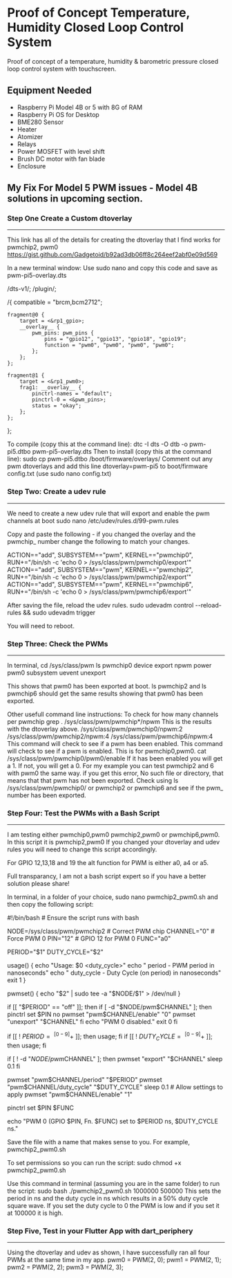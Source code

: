 # Proof of Concept Temperature, Humidity Closed Loop Control System

Proof of concept of a temperature, humidity & barometric pressure
closed loop control system with touchscreen.

## Equipment Needed
- Raspberry Pi Model 4B or 5 with 8G of RAM
- Raspberry Pi OS for Desktop
- BME280 Sensor
- Heater
- Atomizer
- Relays
- Power MOSFET with level shift
- Brush DC motor with fan blade
- Enclosure

## My Fix For Model 5 PWM issues - Model 4B solutions in upcoming section.
### Step One Create a Custom dtoverlay
*******************************************************************************************************************
This link has all of the details for creating the dtoverlay that I find works for pwmchip2, pwm0
https://gist.github.com/Gadgetoid/b92ad3db06ff8c264eef2abf0e09d569

In a new terminal window:
Use sudo nano and copy this code and save as pwm-pi5-overlay.dts

/dts-v1/;
/plugin/;

/{
	compatible = "brcm,bcm2712";

	fragment@0 {
		target = <&rp1_gpio>;
		__overlay__ {
			pwm_pins: pwm_pins {
				pins = "gpio12", "gpio13", "gpio18", "gpio19";
				function = "pwm0", "pwm0", "pwm0", "pwm0";
			};
		};
	};

	fragment@1 {
		target = <&rp1_pwm0>;
		frag1: __overlay__ {
			pinctrl-names = "default";
			pinctrl-0 = <&pwm_pins>;
			status = "okay";
		};
	};
};

To compile (copy this at the command line): dtc -I dts -O dtb -o pwm-pi5.dtbo pwm-pi5-overlay.dts
Then to install (copy this at the command line): sudo cp pwm-pi5.dtbo /boot/firmware/overlays/
Comment out any pwm dtoverlays and add this line dtoverlay=pwm-pi5 to boot/firmware config.txt (use sudo nano config.txt)

### Step Two: Create a udev rule
*******************************************************************************************************************
We need to create a new udev rule that will export and enable the pwm channels at boot
sudo nano /etc/udev/rules.d/99-pwm.rules

Copy and paste the following - if you changed the overlay and the pwmchip_ number change the following to match your changes.

ACTION=="add", SUBSYSTEM=="pwm", KERNEL=="pwmchip0", RUN+="/bin/sh -c 'echo 0 > /sys/class/pwm/pwmchip0/export'"
ACTION=="add", SUBSYSTEM=="pwm", KERNEL=="pwmchip2", RUN+="/bin/sh -c 'echo 0 > /sys/class/pwm/pwmchip2/export'"
ACTION=="add", SUBSYSTEM=="pwm", KERNEL=="pwmchip6", RUN+="/bin/sh -c 'echo 0 > /sys/class/pwm/pwmchip6/export'"

After saving the file, reload the udev rules.
sudo udevadm control --reload-rules && sudo udevadm trigger

You will need to reboot.

### Step Three: Check the PWMs
*******************************************************************************************************************
In terminal, cd /sys/class/pwm
ls pwmchip0
device  export  npwm  power  pwm0  subsystem  uevent  unexport

This shows that pwm0 has been exported at boot.
ls pwmchip2 and ls pwmchip6 should get the same results showing that pwm0 has been exported.

Other usefull command line instructions:
To check for how many channels per pwmchip
grep . /sys/class/pwm/pwmchip*/npwm
This is the results with the dtoverlay above.
/sys/class/pwm/pwmchip0/npwm:2
/sys/class/pwm/pwmchip2/npwm:4
/sys/class/pwm/pwmchip6/npwm:4
This command will check to see if a pwm has been enabled.
This command will check to see if a pwm is enabled. This is for pwmchip0,pwm0.
cat /sys/class/pwm/pwmchip0/pwm0/enable
If it has been enabled you will get a 1.
If not, you will get a 0.
For my example you can test pwmchip2 and 6 with pwm0 the same way.
if you get this error, No such file or directory, that means that that pwm has not been exported.
Check using ls /sys/class/pwm/pwmchip0/ or pwmchip2 or pwmchip6 and see if the pwm_ number has been exported.


### Step Four: Test the PWMs with a Bash Script
*******************************************************************************************************************
I am testing either pwmchip0,pwm0 pwmchip2,pwm0 or pwmchip6,pwm0. In this script it is pwmchip2,pwm0
If you changed your dtoverlay and udev rules you will need to change this script accordingly.

For GPIO 12,13,18 and 19 the alt function for PWM is either a0, a4 or a5.

Full transparancy, I am not a bash script expert so if you have a better solution please share!

In terminal, in a folder of your choice, sudo nano pwmchip2_pwm0.sh and then copy the following script:

#!/bin/bash  # Ensure the script runs with bash

NODE=/sys/class/pwm/pwmchip2  # Correct PWM chip
CHANNEL="0"  # Force PWM 0
PIN="12"     # GPIO 12 for PWM 0
FUNC="a0"

PERIOD="$1"
DUTY_CYCLE="$2"

usage() {
    echo "Usage: $0 <period> <duty_cycle>"
    echo "    period - PWM period in nanoseconds"
    echo "    duty_cycle - Duty Cycle (on period) in nanoseconds"
    exit 1
}

pwmset() {
    echo "$2" | sudo tee -a "$NODE/$1" > /dev/null
}

if [[ "$PERIOD" == "off" ]]; then    
    if [ -d "$NODE/pwm$CHANNEL" ]; then
        pinctrl set $PIN no
        pwmset "pwm$CHANNEL/enable" "0"
        pwmset "unexport" "$CHANNEL"
    fi
    echo "PWM 0 disabled."
    exit 0
fi

if [[ ! $PERIOD =~ ^[0-9]+$ ]]; then usage; fi
if [[ ! $DUTY_CYCLE =~ ^[0-9]+$ ]]; then usage; fi

if [ ! -d "$NODE/pwm$CHANNEL" ]; then
    pwmset "export" "$CHANNEL"
    sleep 0.1
fi

pwmset "pwm$CHANNEL/period" "$PERIOD"
pwmset "pwm$CHANNEL/duty_cycle" "$DUTY_CYCLE"
sleep 0.1  # Allow settings to apply
pwmset "pwm$CHANNEL/enable" "1"

pinctrl set $PIN $FUNC

echo "PWM 0 (GPIO $PIN, Fn. $FUNC) set to $PERIOD ns, $DUTY_CYCLE ns."


Save the file with a name that makes sense to you. For example, pwmchip2_pwm0.sh

To set permissions so you can run the script: sudo chmod +x pwmchip2_pwm0.sh

Use this command in terminal (assuming you are in the same folder) to run the script: sudo bash ./pwmchip2_pwm0.sh 1000000 500000
This sets the period in ns and the duty cycle in ns which results in a 50% duty cycle square wave.
If you set the duty cycle to 0 the PWM is low and if you set it at 100000 it is high.

### Step Five, Test in your Flutter App with dart_periphery
*************************************************************************************************
Using the dtoverlay and udev as shown, I have successfully ran all four PWMs at the same time in my app.
pwm0 = PWM(2, 0);
pwm1 = PWM(2, 1);
pwm2 = PWM(2, 2);
pwm3 = PWM(2, 3);



